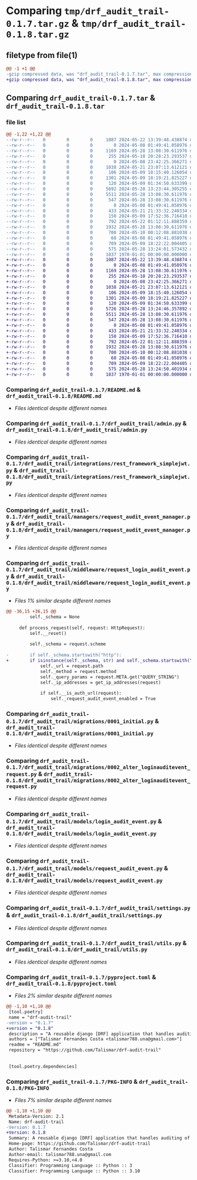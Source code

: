 # Comparing `tmp/drf_audit_trail-0.1.7.tar.gz` & `tmp/drf_audit_trail-0.1.8.tar.gz`

## filetype from file(1)

```diff
@@ -1 +1 @@
-gzip compressed data, was "drf_audit_trail-0.1.7.tar", max compression
+gzip compressed data, was "drf_audit_trail-0.1.8.tar", max compression
```

## Comparing `drf_audit_trail-0.1.7.tar` & `drf_audit_trail-0.1.8.tar`

### file list

```diff
@@ -1,22 +1,22 @@
--rw-r--r--   0        0        0     1087 2024-05-22 13:39:48.438874 drf_audit_trail-0.1.7/README.md
--rw-r--r--   0        0        0        0 2024-05-08 01:49:41.058976 drf_audit_trail-0.1.7/drf_audit_trail/__init__.py
--rw-r--r--   0        0        0     1169 2024-05-28 13:08:30.611976 drf_audit_trail-0.1.7/drf_audit_trail/admin.py
--rw-r--r--   0        0        0      255 2024-05-10 20:28:23.293537 drf_audit_trail-0.1.7/drf_audit_trail/apps.py
--rw-r--r--   0        0        0        0 2024-05-08 23:42:25.366271 drf_audit_trail-0.1.7/drf_audit_trail/integrations/__init__.py
--rw-r--r--   0        0        0     1038 2024-05-21 23:07:13.612121 drf_audit_trail-0.1.7/drf_audit_trail/integrations/rest_framework_simplejwt.py
--rw-r--r--   0        0        0      106 2024-05-09 18:15:40.126054 drf_audit_trail-0.1.7/drf_audit_trail/managers/__init__.py
--rw-r--r--   0        0        0     1301 2024-05-09 18:19:21.825227 drf_audit_trail-0.1.7/drf_audit_trail/managers/request_audit_event_manager.py
--rw-r--r--   0        0        0      120 2024-05-09 01:34:50.633399 drf_audit_trail-0.1.7/drf_audit_trail/middleware/__init__.py
--rw-r--r--   0        0        0     5692 2024-05-28 13:23:44.305255 drf_audit_trail-0.1.7/drf_audit_trail/middleware/request_login_audit_event.py
--rw-r--r--   0        0        0     5511 2024-05-28 13:08:30.611976 drf_audit_trail-0.1.7/drf_audit_trail/migrations/0001_initial.py
--rw-r--r--   0        0        0      547 2024-05-28 13:08:30.611976 drf_audit_trail-0.1.7/drf_audit_trail/migrations/0002_alter_loginauditevent_request.py
--rw-r--r--   0        0        0        0 2024-05-08 01:49:41.058976 drf_audit_trail-0.1.7/drf_audit_trail/migrations/__init__.py
--rw-r--r--   0        0        0      433 2024-05-21 21:33:32.240334 drf_audit_trail-0.1.7/drf_audit_trail/mixins.py
--rw-r--r--   0        0        0      150 2024-05-09 17:52:36.716410 drf_audit_trail-0.1.7/drf_audit_trail/models/__init__.py
--rw-r--r--   0        0        0      792 2024-05-22 01:12:11.888359 drf_audit_trail-0.1.7/drf_audit_trail/models/login_audit_event.py
--rw-r--r--   0        0        0     1932 2024-05-28 13:08:30.611976 drf_audit_trail-0.1.7/drf_audit_trail/models/request_audit_event.py
--rw-r--r--   0        0        0      700 2024-05-10 00:12:08.881038 drf_audit_trail-0.1.7/drf_audit_trail/settings.py
--rw-r--r--   0        0        0       60 2024-05-08 01:49:41.058976 drf_audit_trail-0.1.7/drf_audit_trail/tests.py
--rw-r--r--   0        0        0      709 2024-05-09 18:22:22.004405 drf_audit_trail-0.1.7/drf_audit_trail/utils.py
--rw-r--r--   0        0        0      575 2024-05-28 13:24:01.573432 drf_audit_trail-0.1.7/pyproject.toml
--rw-r--r--   0        0        0     1837 1970-01-01 00:00:00.000000 drf_audit_trail-0.1.7/PKG-INFO
+-rw-r--r--   0        0        0     1087 2024-05-22 13:39:48.438874 drf_audit_trail-0.1.8/README.md
+-rw-r--r--   0        0        0        0 2024-05-08 01:49:41.058976 drf_audit_trail-0.1.8/drf_audit_trail/__init__.py
+-rw-r--r--   0        0        0     1169 2024-05-28 13:08:30.611976 drf_audit_trail-0.1.8/drf_audit_trail/admin.py
+-rw-r--r--   0        0        0      255 2024-05-10 20:28:23.293537 drf_audit_trail-0.1.8/drf_audit_trail/apps.py
+-rw-r--r--   0        0        0        0 2024-05-08 23:42:25.366271 drf_audit_trail-0.1.8/drf_audit_trail/integrations/__init__.py
+-rw-r--r--   0        0        0     1038 2024-05-21 23:07:13.612121 drf_audit_trail-0.1.8/drf_audit_trail/integrations/rest_framework_simplejwt.py
+-rw-r--r--   0        0        0      106 2024-05-09 18:15:40.126054 drf_audit_trail-0.1.8/drf_audit_trail/managers/__init__.py
+-rw-r--r--   0        0        0     1301 2024-05-09 18:19:21.825227 drf_audit_trail-0.1.8/drf_audit_trail/managers/request_audit_event_manager.py
+-rw-r--r--   0        0        0      120 2024-05-09 01:34:50.633399 drf_audit_trail-0.1.8/drf_audit_trail/middleware/__init__.py
+-rw-r--r--   0        0        0     5726 2024-05-28 13:24:46.357892 drf_audit_trail-0.1.8/drf_audit_trail/middleware/request_login_audit_event.py
+-rw-r--r--   0        0        0     5511 2024-05-28 13:08:30.611976 drf_audit_trail-0.1.8/drf_audit_trail/migrations/0001_initial.py
+-rw-r--r--   0        0        0      547 2024-05-28 13:08:30.611976 drf_audit_trail-0.1.8/drf_audit_trail/migrations/0002_alter_loginauditevent_request.py
+-rw-r--r--   0        0        0        0 2024-05-08 01:49:41.058976 drf_audit_trail-0.1.8/drf_audit_trail/migrations/__init__.py
+-rw-r--r--   0        0        0      433 2024-05-21 21:33:32.240334 drf_audit_trail-0.1.8/drf_audit_trail/mixins.py
+-rw-r--r--   0        0        0      150 2024-05-09 17:52:36.716410 drf_audit_trail-0.1.8/drf_audit_trail/models/__init__.py
+-rw-r--r--   0        0        0      792 2024-05-22 01:12:11.888359 drf_audit_trail-0.1.8/drf_audit_trail/models/login_audit_event.py
+-rw-r--r--   0        0        0     1932 2024-05-28 13:08:30.611976 drf_audit_trail-0.1.8/drf_audit_trail/models/request_audit_event.py
+-rw-r--r--   0        0        0      700 2024-05-10 00:12:08.881038 drf_audit_trail-0.1.8/drf_audit_trail/settings.py
+-rw-r--r--   0        0        0       60 2024-05-08 01:49:41.058976 drf_audit_trail-0.1.8/drf_audit_trail/tests.py
+-rw-r--r--   0        0        0      709 2024-05-09 18:22:22.004405 drf_audit_trail-0.1.8/drf_audit_trail/utils.py
+-rw-r--r--   0        0        0      575 2024-05-28 13:24:50.401934 drf_audit_trail-0.1.8/pyproject.toml
+-rw-r--r--   0        0        0     1837 1970-01-01 00:00:00.000000 drf_audit_trail-0.1.8/PKG-INFO
```

### Comparing `drf_audit_trail-0.1.7/README.md` & `drf_audit_trail-0.1.8/README.md`

 * *Files identical despite different names*

### Comparing `drf_audit_trail-0.1.7/drf_audit_trail/admin.py` & `drf_audit_trail-0.1.8/drf_audit_trail/admin.py`

 * *Files identical despite different names*

### Comparing `drf_audit_trail-0.1.7/drf_audit_trail/integrations/rest_framework_simplejwt.py` & `drf_audit_trail-0.1.8/drf_audit_trail/integrations/rest_framework_simplejwt.py`

 * *Files identical despite different names*

### Comparing `drf_audit_trail-0.1.7/drf_audit_trail/managers/request_audit_event_manager.py` & `drf_audit_trail-0.1.8/drf_audit_trail/managers/request_audit_event_manager.py`

 * *Files identical despite different names*

### Comparing `drf_audit_trail-0.1.7/drf_audit_trail/middleware/request_login_audit_event.py` & `drf_audit_trail-0.1.8/drf_audit_trail/middleware/request_login_audit_event.py`

 * *Files 1% similar despite different names*

```diff
@@ -36,15 +36,15 @@
         self._schema = None
 
     def process_request(self, request: HttpRequest):
         self.__reset()
 
         self._schema = request.scheme
 
-        if self._schema.startswith("http"):
+        if isinstance(self._schema, str) and self._schema.startswith("http"):
             self._url = request.path
             self._method = request.method
             self._query_params = request.META.get("QUERY_STRING")
             self._ip_addresses = get_ip_addresses(request)
 
             if self.__is_auth_url(request):
                 self._request_audit_event_enabled = True
```

### Comparing `drf_audit_trail-0.1.7/drf_audit_trail/migrations/0001_initial.py` & `drf_audit_trail-0.1.8/drf_audit_trail/migrations/0001_initial.py`

 * *Files identical despite different names*

### Comparing `drf_audit_trail-0.1.7/drf_audit_trail/migrations/0002_alter_loginauditevent_request.py` & `drf_audit_trail-0.1.8/drf_audit_trail/migrations/0002_alter_loginauditevent_request.py`

 * *Files identical despite different names*

### Comparing `drf_audit_trail-0.1.7/drf_audit_trail/models/login_audit_event.py` & `drf_audit_trail-0.1.8/drf_audit_trail/models/login_audit_event.py`

 * *Files identical despite different names*

### Comparing `drf_audit_trail-0.1.7/drf_audit_trail/models/request_audit_event.py` & `drf_audit_trail-0.1.8/drf_audit_trail/models/request_audit_event.py`

 * *Files identical despite different names*

### Comparing `drf_audit_trail-0.1.7/drf_audit_trail/settings.py` & `drf_audit_trail-0.1.8/drf_audit_trail/settings.py`

 * *Files identical despite different names*

### Comparing `drf_audit_trail-0.1.7/drf_audit_trail/utils.py` & `drf_audit_trail-0.1.8/drf_audit_trail/utils.py`

 * *Files identical despite different names*

### Comparing `drf_audit_trail-0.1.7/pyproject.toml` & `drf_audit_trail-0.1.8/pyproject.toml`

 * *Files 2% similar despite different names*

```diff
@@ -1,10 +1,10 @@
 [tool.poetry]
 name = "drf-audit-trail"
-version = "0.1.7"
+version = "0.1.8"
 description = "A reusable django [DRF] application that handles auditing of requests and logins"
 authors = ["Talismar Fernandes Costa <talismar788.una@gmail.com>"]
 readme = "README.md"
 repository = "https://github.com/Talismar/drf-audit-trail"
 
 
 [tool.poetry.dependencies]
```

### Comparing `drf_audit_trail-0.1.7/PKG-INFO` & `drf_audit_trail-0.1.8/PKG-INFO`

 * *Files 7% similar despite different names*

```diff
@@ -1,10 +1,10 @@
 Metadata-Version: 2.1
 Name: drf-audit-trail
-Version: 0.1.7
+Version: 0.1.8
 Summary: A reusable django [DRF] application that handles auditing of requests and logins
 Home-page: https://github.com/Talismar/drf-audit-trail
 Author: Talismar Fernandes Costa
 Author-email: talismar788.una@gmail.com
 Requires-Python: >=3.10,<4.0
 Classifier: Programming Language :: Python :: 3
 Classifier: Programming Language :: Python :: 3.10
```

